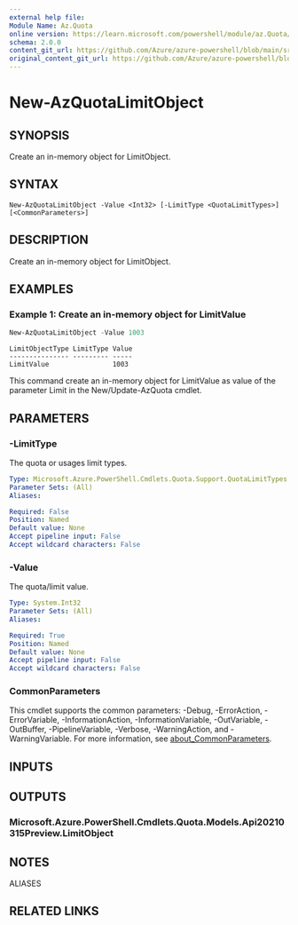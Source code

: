 ```yaml
---
external help file: 
Module Name: Az.Quota
online version: https://learn.microsoft.com/powershell/module/az.Quota/New-AzQuotaLimitObject
schema: 2.0.0
content_git_url: https://github.com/Azure/azure-powershell/blob/main/src/Quota/help/New-AzQuotaLimitObject.md
original_content_git_url: https://github.com/Azure/azure-powershell/blob/main/src/Quota/help/New-AzQuotaLimitObject.md
---
```


# New-AzQuotaLimitObject

## SYNOPSIS
Create an in-memory object for LimitObject.

## SYNTAX

```
New-AzQuotaLimitObject -Value <Int32> [-LimitType <QuotaLimitTypes>] [<CommonParameters>]
```

## DESCRIPTION
Create an in-memory object for LimitObject.

## EXAMPLES

### Example 1: Create an in-memory object for LimitValue
```powershell
New-AzQuotaLimitObject -Value 1003
```

```output
LimitObjectType LimitType Value
--------------- --------- -----
LimitValue                1003
```

This command create an in-memory object for LimitValue as value of the parameter Limit in the New/Update-AzQuota cmdlet.

## PARAMETERS

### -LimitType
The quota or usages limit types.

```yaml
Type: Microsoft.Azure.PowerShell.Cmdlets.Quota.Support.QuotaLimitTypes
Parameter Sets: (All)
Aliases:

Required: False
Position: Named
Default value: None
Accept pipeline input: False
Accept wildcard characters: False
```

### -Value
The quota/limit value.

```yaml
Type: System.Int32
Parameter Sets: (All)
Aliases:

Required: True
Position: Named
Default value: None
Accept pipeline input: False
Accept wildcard characters: False
```

### CommonParameters
This cmdlet supports the common parameters: -Debug, -ErrorAction, -ErrorVariable, -InformationAction, -InformationVariable, -OutVariable, -OutBuffer, -PipelineVariable, -Verbose, -WarningAction, and -WarningVariable. For more information, see [about_CommonParameters](http://go.microsoft.com/fwlink/?LinkID=113216).

## INPUTS

## OUTPUTS

### Microsoft.Azure.PowerShell.Cmdlets.Quota.Models.Api20210315Preview.LimitObject

## NOTES

ALIASES

## RELATED LINKS

